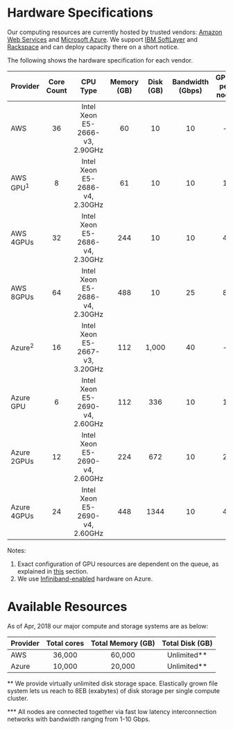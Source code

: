 # Hardware Specifications

Our computing resources are currently hosted by trusted vendors: [Amazon Web Services](http://www.aws.amazon.com) and [Microsoft Azure](http://www.azure.microsoft.com). We support [IBM SoftLayer](http://www.softlayer.com) and [Rackspace](http://www.rackspace.com) and can deploy capacity there on a short notice.

The following shows the hardware specification for each vendor.

| Provider               | Core Count | CPU Type                        | Memory (GB) | Disk (GB) | Bandwidth (Gbps) | GPUs per node  |
| :---------             | :--------: | :-----------------------------: | :---------: | :-------: | :--------------: | :------------: |
| AWS                    | 36         | Intel Xeon E5-2666-v3, 2.90GHz  | 60          | 10        | 10               | -              |
| AWS GPU<sup>1</sup>    | 8          | Intel Xeon E5-2686-v4, 2.30GHz  | 61          | 10        | 10               | 1              |
| AWS 4GPUs              | 32         | Intel Xeon E5-2686-v4, 2.30GHz  | 244         | 10        | 10               | 4              |
| AWS 8GPUs              | 64         | Intel Xeon E5-2686-v4, 2.30GHz  | 488         | 10        | 25               | 8              |
| Azure<sup>2</sup>      | 16         | Intel Xeon E5-2667-v3, 3.20GHz  | 112         | 1,000     | 40               | -              |
| Azure GPU              | 6          | Intel Xeon E5-2690-v4, 2.60GHz  | 112         | 336       | 10               | 1              |
| Azure 2GPUs            | 12         | Intel Xeon E5-2690-v4, 2.60GHz  | 224         | 672       | 10               | 2              |
| Azure 4GPUs            | 24         | Intel Xeon E5-2690-v4, 2.60GHz  | 448         | 1344      | 10               | 4              |

<!-- 
| Azure                  | 16         | Intel Xeon E5-2673-v3, 2.40GHz  | 32          | 256       | 10               | -              |
| Rackspace                   | 32         | Intel Xeon E5-2680-v2, 2.80GHz  | 60          | 50        | 5                | -              |
| Softlayer                   | 16         | Intel Xeon E5-2650-v0, 2.00GHz  | 32          | 25        | 1                | -              |
 -->
Notes:

1. Exact configuration of GPU resources are dependent on the queue, as explained in [this](./levels-queues/#links) section.
3. We use [Infiniband-enabled](https://docs.microsoft.com/en-us/azure/virtual-machines/linux/sizes-hpc) hardware on Azure.


# Available Resources

As of Apr, 2018 our major compute and storage systems are as below:

| Provider   | Total cores | Total Memory (GB) | Total Disk (GB) |
| :--------- | :--------:  | :---------------: | :-------------: |
| AWS        | 36,000      | 60,000            | Unlimited**     |
| Azure      | 10,000      | 20,000            | Unlimited**     |


<!--
| Rackspace  | 6,400       | 12,000            | Unlimited**     | 
| Softlayer  | 3,200       | 6,400             | Unlimited**     |
-->

** We provide virtually unlimited disk storage space. Elastically grown file system lets us reach to 8EB (exabytes) of disk storage per single compute cluster.

*** All nodes are connected together via fast low latency interconnection networks with bandwidth ranging from 1-10 Gbps.
